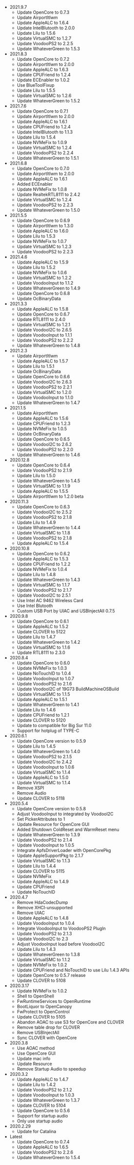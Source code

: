 - 2021.9.7
  - Update OpenCore to 0.7.3
  - Update AirportItlwm
  - Update AppleALC to 1.6.4
  - Update IntelBlutooth to 2.0.0
  - Update Lilu to 1.5.6
  - Update VirtualSMC to 1.2.7
  - Update VoodooPS2 to 2.2.5
  - Update WhateverGreen to 1.5.3
- 2021.8.3
  - Update OpenCore to 0.7.2
  - Update AirportItlwm to 2.0.0
  - Update AppleALC to 1.6.3
  - Update CPUFriend to 1.2.4
  - Update ECEnabler to 1.0.2
  - Use BlueToolFixup
  - Update Lilu to 1.5.5
  - Update VirtualSMC to 1.2.6
  - Update WhateverGreen to 1.5.2
- 2021.7.6
  - Update OpenCore to 0.7.1
  - Update AirportItlwm to 2.0.0
  - Update AppleALC to 1.6.1
  - Update CPUFriend to 1.2.4
  - Update IntelBlutooth to 1.1.3
  - Update Lilu to 1.5.4
  - Update NVMeFix to 1.0.9
  - Update VirtualSMC to 1.2.4
  - Update VoodooPS2 to 2.2.4
  - Update WhateverGreen to 1.5.1
- 2021.6.8
  - Update OpenCore to 0.7.0
  - Update AirportItlwm to 2.0.0
  - Update AppleALC to 1.6.1
  - Added ECEnabler
  - Update NVMeFix to 1.0.8
  - Update RealtekRTL8111 to 2.4.2
  - Update VirtualSMC to 1.2.4
  - Update VoodooPS2 to 2.2.3
  - Update WhateverGreen to 1.5.0
- 2021.5.5
  - Update OpenCore to 0.6.9
  - Update AirportItlwm to 1.3.0
  - Update AppleALC to 1.6.0
  - Update Lilu to 1.5.3
  - Update NVMeFix to 1.0.7
  - Update VirtualSMC to 1.2.3
  - Update VoodooPS2 to 2.2.3
- 2021.4.6
  - Update AppleALC to 1.5.9
  - Update Lilu to 1.5.2
  - Update NVMeFix to 1.0.6
  - Update VirtualSMC to 1.2.2
  - Update VoodooInput to 1.1.2
  - Update WhateverGreen to 1.4.9
  - Update OpenCore to 0.6.8
  - Update OcBinaryData
- 2021.3.3
  - Update AppleALC to 1.5.8
  - Update OpenCore to 0.6.7
  - Update RTL8111 to 2.4.0
  - Update VirtualSMC to 1.2.1
  - Update VoodooI2C to 2.6.5
  - Update VoodooInput to 1.1.1
  - Update VoodooPS2 to 2.2.2
  - Update WhateverGreen to 1.4.8
- 2021.2.3
  - Update AirportItlwm
  - Update AppleALC to 1.5.7
  - Update Lilu to 1.5.1
  - Update OcBinaryData
  - Update OpenCore to 0.6.6
  - Update VoodooI2C to 2.6.3
  - Update VoodooPS2 to 2.2.1
  - Update VirtualSMC to 1.2.0
  - Update VoodooInput to 1.1.0
  - Update WhateverGreen to 1.4.7
- 2021.1.5
  - Update AirportItlwm
  - Update AppleALC to 1.5.6
  - Update CPUFriend to 1.2.3
  - Update NVMeFix to 1.0.5
  - Update OcBinaryData
  - Update OpenCore to 0.6.5
  - Update VoodooI2C to 2.6.2
  - Update VoodooPS2 to 2.2.0
  - Update WhateverGreen to 1.4.6
- 2020.12.8
  - Update OpenCore to 0.6.4
  - Update VoodooPS2 to 2.1.9
  - Update Lilu to 1.5.0
  - Update WhateverGreen to 1.4.5
  - Update VirtualSMC to 1.1.9
  - Update AppleALC to 1.5.5
  - Update AirportItlwm to 1.2.0 beta
- 2020.11.3
  - Update OpenCore to 0.6.3
  - Update VoodooI2C to 2.5.2
  - Update VoodooPS2 to 2.1.8
  - Update Lilu to 1.4.9
  - Update WhateverGreen to 1.4.4
  - Update VirtualSMC to 1.1.8
  - Update VoodooPS2 to 2.1.8
  - Update AppleALC to 1.5.4
- 2020.10.8
  - Update OpenCore to 0.6.2
  - Update AppleALC to 1.5.3
  - Update CPUFriend to 1.2.2
  - Update NVMeFix to 1.0.4
  - Update Lilu to 1.4.8
  - Update WhateverGreen to 1.4.3
  - Update VirtualSMC to 1.1.7
  - Update VoodooPS2 to 2.1.7
  - Update VoodooI2C to 2.5.1
  - Use Intel AC 9462 Wireless Card
  - Use Intel Blutooth
  - Custom USB Port by UIAC and USBInjectAll 0.7.5
- 2020.9.8
  - Update OpenCore to 0.6.1
  - Update AppleALC to 1.5.2
  - Update CLOVER to 5122
  - Update Lilu to 1.4.7
  - Update WhateverGreen to 1.4.2
  - Update VirtualSMC to 1.1.6
  - Update RTL8111 to 2.3.0
- 2020.8.4
  - Update OpenCore to 0.6.0
  - Update NVMeFix to 1.0.3
  - Update NoTouchID to 1.0.4
  - Update VoodooInput to 1.0.7
  - Update VoodooPS2 to 2.1.6
  - Update VoodooI2C of 19G73 BuildMachineOSBuild
  - Update VirtualSMC to 1.1.5
  - Update AppleALC to 1.5.1
  - Update WhateverGreen to 1.4.1
  - Update Lilu to 1.4.6
  - Update CPUFriend to 1.2.1
  - Update CLOVER to 5120
  - Update to compatible for Big Sur 11.0
  - Support for hotplug of TYPE-C
- 2020.6.1
  - Update OpenCore version to 0.5.9
  - Update Lilu to 1.4.5
  - Update WhateverGreen to 1.4.0
  - Update VoodooPS2 to 2.1.5
  - Update VoodooI2C to 2.4.2
  - Update VoodooInput to 1.0.6
  - Update VirtualSMC to 1.1.4
  - Update AppleALC to 1.5.0
  - Update VirtualSMC to 1.1.4
  - Remove XSPI
  - Remove Audio
  - Update CLOVER to 5118
- 2020.5.4
  - Update OpenCore version to 0.5.8
  - Adjust VoodooInput to integrated by VoodooI2C
  - Set PickerAttributes to 1
  - Update Resource for OpenCore GUI
  - Added Shutdown ColdReset and WarmReset menu
  - Update WhateverGreen to 1.3.9
  - Update VoodooPS2 to 2.1.4
  - Update VoodooInput to 1.0.5
  - Integrate ApfsDriverLoader with OpenCorePkg
  - Update AppleSupportPkg to 2.1.7
  - Update VirtualSMC to 1.1.3
  - Update Lilu to 1.4.4
  - Update CLOVER to 5115
  - Update NVMeFix
  - Update AppleALC to 1.4.9
  - Update CPUFriend
  - Update NoTouchID
- 2020.4.7
  - Remove HdaCodecDump
  - Remove XHCI-unsupported
  - Remove UIAC
  - Update AppleALC to 1.4.8
  - Update VoodooInput to 1.0.4
  - Integrate VoodooInput to VoodooPS2 Plugln
  - Update VoodooPS2 to 2.1.3
  - Update VoodooI2C to 2.3
  - Adjust VoodooInput load before VoodooI2C
  - Update Lilu to 1.4.3
  - Update WhateverGreen to 1.3.8
  - Update VirtualSMC to 1.1.2
  - Update NVMeFix to 1.0.2
  - Update CPUFriend and NoTouchID to use Lilu 1.4.3 APIs
  - Update OpenCore to 0.5.7 release
  - Update CLOVER to 5108
- 2020.3.17
  - Update NVMeFix to 1.0.2
  - Shell to OpenShell
  - FwRuntimeServices to OpenRuntime
  - BootLiquor to OpenCanopy
  - FwProtect to OpenControl
  - Update CLOVER to 5105
  - Abandon AOAC to use S3 for OpenCore and CLOVER
  - Remove table drop for CLOVER
  - Remove USBInjectAll
  - Sync CLOVER with OpenCore
- 2020.3.8
  - Use AOAC method
  - Use OpenCore GUI
  - Update mac info
  - Update Resource
  - Remove Startup Audio to speedup
- 2020.3.2
  - Update AppleALC to 1.4.7
  - Update Lilu to 1.4.2
  - Update VoodooPS2 to 2.1.2
  - Update VoodooInput to 1.0.3
  - Update WhateverGreen to 1.3.7
  - Update CLOVER to 5104
  - Update OpenCore to 0.5.6
  - Support for startup audio
  - Only use startup audio
- 2020.2.29
  - Update for Catalina
- Latest
  - Update OpenCore to 0.7.4
  - Update AppleALC to 1.6.5
  - Update VoodooPS2 to 2.2.6
  - Update WhateverGreen to 1.5.4